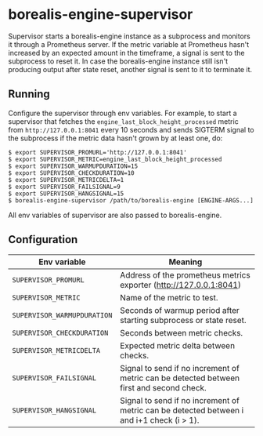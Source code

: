 # borealis-engine-supervisor

Supervisor starts a borealis-engine instance as a subprocess and monitors it through a Prometheus server.
If the metric variable at Prometheus hasn't increased by an expected amount in the timeframe, a signal is sent to the subprocess to reset it.
In case the borealis-engine instance still isn't producing output after state reset, another signal is sent to it to terminate it.

## Running

Configure the supervisor through env variables.
For example, to start a supervisor that fetches the `engine_last_block_height_processed` metric from `http://127.0.0.1:8041` every 10 seconds and sends SIGTERM signal to the subprocess if the metric data hasn't grown by at least one, do:

```
$ export SUPERVISOR_PROMURL='http://127.0.0.1:8041'
$ export SUPERVISOR_METRIC=engine_last_block_height_processed
$ export SUPERVISOR_WARMUPDURATION=15
$ export SUPERVISOR_CHECKDURATION=10
$ export SUPERVISOR_METRICDELTA=1
$ export SUPERVISOR_FAILSIGNAL=9
$ export SUPERVISOR_HANGSIGNAL=15
$ borealis-engine-supervisor /path/to/borealis-engine [ENGINE-ARGS...]
```

All env variables of supervisor are also passed to borealis-engine.

## Configuration

| Env variable                | Meaning                                                                                   |
|-----------------------------|-------------------------------------------------------------------------------------------|
| `SUPERVISOR_PROMURL`        | Address of the prometheus metrics exporter (http://127.0.0.1:8041)                        |
| `SUPERVISOR_METRIC`         | Name of the metric to test.                                                               |
| `SUPERVISOR_WARMUPDURATION` | Seconds of warmup period after starting subprocess or state reset.                        |
| `SUPERVISOR_CHECKDURATION`  | Seconds between metric checks.                                                            |
| `SUPERVISOR_METRICDELTA`    | Expected metric delta between checks.                                                     |
| `SUPERVISOR_FAILSIGNAL`     | Signal to send if no increment of metric can be detected between first and second check.  |
| `SUPERVISOR_HANGSIGNAL`     | Signal to send if no increment of metric can be detected between i and i+1 check (i > 1). |
